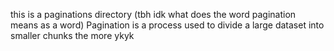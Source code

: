 this is a paginations directory (tbh idk what does the word pagination means as a word)
Pagination is a process used to divide a large dataset into smaller chunks
the more ykyk